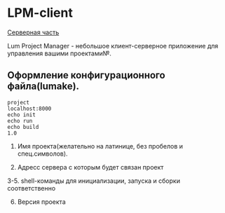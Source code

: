 # LPM-client

[Серверная часть](https://github.com/Lumetas/LPM-server)

Lum Project Manager - небольшое клиент-серверное приложение для управления вашими проектами№.

## Оформление конфигурационного файла(lumake).
~~~
project
localhost:8000
echo init
echo run
echo build
1.0
~~~
1. Имя проекта(желательно на латинице, без пробелов и спец.символов).

2. Aдресс сервера с которым будет связан проект

3-5. shell-команды для инициализации, запуска и сборки соответственно

6. Версия проекта
